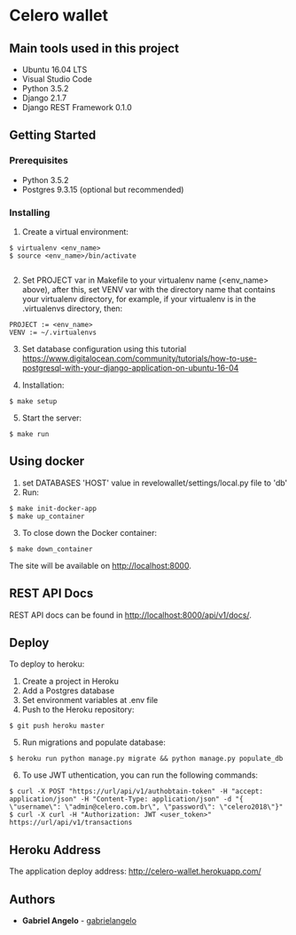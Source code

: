 # Celero wallet

## Main tools used in this project

* Ubuntu 16.04 LTS
* Visual Studio Code
* Python 3.5.2
* Django 2.1.7
* Django REST Framework 0.1.0


## Getting Started

### Prerequisites

* Python 3.5.2
* Postgres 9.3.15 (optional but recommended)


### Installing

1. Create a virtual environment:

```
$ virtualenv <env_name>
$ source <env_name>/bin/activate


```
2. Set PROJECT var in Makefile to your virtualenv name (<env_name> above), after this, set VENV var with the directory name that contains your virtualenv directory, for example, if your virtualenv is in the .virtualenvs directory, then:
```
PROJECT := <env_name>
VENV := ~/.virtualenvs 
```

3. Set database configuration using this tutorial  https://www.digitalocean.com/community/tutorials/how-to-use-postgresql-with-your-django-application-on-ubuntu-16-04

4. Installation:

```
$ make setup
```

5. Start the server:

```
$ make run
```

## Using docker
1. set DATABASES 'HOST' value in revelowallet/settings/local.py file to 'db' 
2. Run:
```
$ make init-docker-app
$ make up_container
```
3. To close down the Docker container:
```
$ make down_container
```
The site will be available on <http://localhost:8000>.


## REST API Docs

REST API docs can be found in <http://localhost:8000/api/v1/docs/>.


## Deploy

To deploy to heroku:

1. Create a project in Heroku
2. Add a Postgres database
3. Set environment variables at .env file
4. Push to the Heroku repository:

```
$ git push heroku master
```

5. Run migrations and populate database:

```
$ heroku run python manage.py migrate && python manage.py populate_db
```
6. To use JWT uthentication, you can run the following commands:
```
$ curl -X POST "https://url/api/v1/authobtain-token" -H "accept: application/json" -H "Content-Type: application/json" -d "{ \"username\": \"admin@celero.com.br\", \"password\": \"celero2018\"}"
$ curl -X curl -H "Authorization: JWT <user_token>" https://url/api/v1/transactions

```
## Heroku Address 
The application deploy address: http://celero-wallet.herokuapp.com/
## Authors

* **Gabriel Angelo** - [gabrielangelo](https://github.com/gabrielangelo/)

